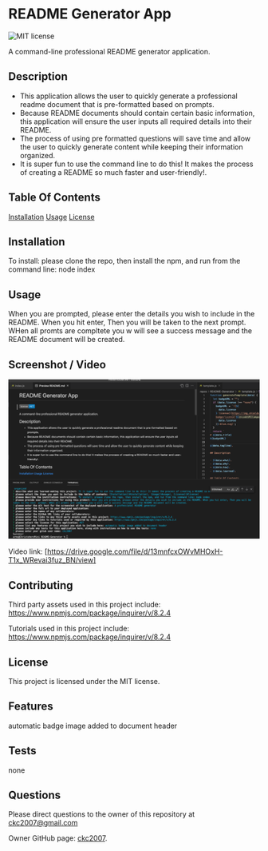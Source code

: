 
# README Generator App
![MIT license](https://img.shields.io/badge/license-MIT-blue.svg)

A command-line professional README generator application.

## Description

- This application allows the user to quickly generate a professional readme document that is pre-formatted based on prompts. 
- Because README documents should contain certain basic information, this application will ensure the user inputs all required details into their README. 
- The process of using pre formatted questions will save time and allow the user to quickly generate content while keeping their information organized. 
- It is super fun to use the command line to do this! It makes the process of creating a README so much faster and user-friendly!.

## Table Of Contents

[Installation](#installation)
[Usage](#usage)
[License](#license)

## Installation

To install: please clone the repo, then install the npm, and run from the command line: node index

## Usage

When you are prompted, please enter the details you wish to include in the README. When you hit enter, Then you will be taken to the next  prompt. WHen all promts are compltete you w will see a success message and the README document will be created.

## Screenshot / Video

![screenshot](./assets/images/screenshot.png)

Video link: [https://drive.google.com/file/d/13mnfcxOWvMHOxH-T1x_WRevai3fuz_BN/view]

## Contributing

Third party assets used in this project include:
https://www.npmjs.com/package/inquirer/v/8.2.4

Tutorials used in this project include:
https://www.npmjs.com/package/inquirer/v/8.2.4

## License

This project is licensed under the MIT license.

## Features

automatic badge image added to document header

## Tests

none

## Questions

Please direct questions to the owner of this repository at ckc2007@gmail.com

Owner GitHub page:
[ckc2007](
https://github.com/ckc2007).
